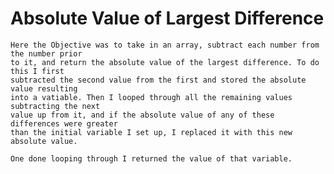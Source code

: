 # Absolute Value of Largest Difference
	Here the Objective was to take in an array, subtract each number from the number prior
	to it, and return the absolute value of the largest difference. To do this I first 
	subtracted the second value from the first and stored the absolute value resulting 
	into a vatiable. Then I looped through all the remaining values subtracting the next
	value up from it, and if the absolute value of any of these differences were greater
	than the initial variable I set up, I replaced it with this new absolute value. 
	
	One done looping through I returned the value of that variable.
